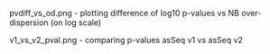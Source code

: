 pvdiff_vs_od.png - plotting difference of log10 p-values vs NB over-dispersion (on log scale)

v1_vs_v2_pval.png - comparing p-values asSeq v1 vs asSeq v2